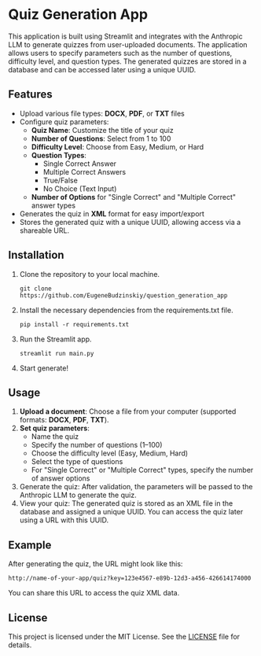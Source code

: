 # Quiz Generation App

This application is built using Streamlit and integrates with the Anthropic LLM to generate quizzes from 
user-uploaded documents. The application allows users to specify parameters such as the number of questions, 
difficulty level, and question types. The generated quizzes are stored in a database and can be accessed later 
using a unique UUID.

## Features

- Upload various file types: **DOCX**, **PDF**, or **TXT** files
- Configure quiz parameters:
  - **Quiz Name**: Customize the title of your quiz
  - **Number of Questions**: Select from 1 to 100
  - **Difficulty Level**: Choose from Easy, Medium, or Hard
  - **Question Types**:
    - Single Correct Answer
    - Multiple Correct Answers 
    - True/False 
    - No Choice (Text Input)
  - **Number of Options** for "Single Correct" and "Multiple Correct" answer types
- Generates the quiz in **XML** format for easy import/export
- Stores the generated quiz with a unique UUID, allowing access via a shareable URL.


## Installation

1. Clone the repository to your local machine.
    ```
    git clone https://github.com/EugeneBudzinskiy/question_generation_app
    ```

2. Install the necessary dependencies from the requirements.txt file. 
    ```
    pip install -r requirements.txt
    ```

3. Run the Streamlit app.
    ```
    streamlit run main.py
    ```

4. Start generate!


## Usage

1. **Upload a document**: Choose a file from your computer (supported formats: **DOCX**, **PDF**, **TXT**).
2. **Set quiz parameters**:
   - Name the quiz
   - Specify the number of questions (1–100)
   - Choose the difficulty level (Easy, Medium, Hard)
   - Select the type of questions
   - For "Single Correct" or "Multiple Correct" types, specify the number of answer options
3. Generate the quiz: After validation, the parameters will be passed to the Anthropic LLM to generate the quiz. 
4. View your quiz: The generated quiz is stored as an XML file in the database and assigned a unique UUID. You can access the quiz later using a URL with this UUID.

## Example

After generating the quiz, the URL might look like this:


```
http://name-of-your-app/quiz?key=123e4567-e89b-12d3-a456-426614174000
```

You can share this URL to access the quiz XML data.


## License

This project is licensed under the MIT License. See the [LICENSE](LICENSE) file for details.
